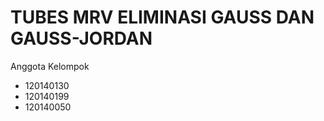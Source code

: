 # TUBES MRV ELIMINASI GAUSS DAN GAUSS-JORDAN
 Anggota Kelompok
 <ul>
  <li>120140130</li>
  <li>120140199</li>
  <li>120140050</li>
 </ul>
